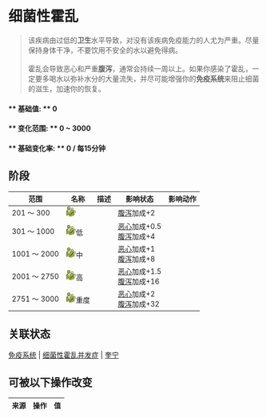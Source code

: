 # 细菌性霍乱  
> 该疾病由过低的<b>卫生</b>水平导致，对没有该疾病免疫能力的人尤为严重。尽量保持身体干净，不要饮用不安全的水以避免得病。<br><br>霍乱会导致恶心和严重<b>腹泻</b>，通常会持续一周以上。如果你感染了霍乱，一定要多喝水以弥补水分的大量流失，并尽可能增强你的<b>免疫系统</b>来阻止细菌的滋生，加速你的恢复。  
  
#### ** 基础值: ** 0   
#### ** 变化范围: ** 0 ~ 3000  
#### ** 基础变化率: ** 0 / 每15分钟  
## 阶段  
范围  |  名称  |  描述  |  影响状态  |  影响动作  
----  |  ----  |  ----  |  ----  |  ----  
201 ～ 300  |  <img decoding="async" src="Sprite/Bacteria.png" href="a.md" style="max-width:20px;max-height:20px;">  |    |  [腹泻](Diarrhoea.md)加成+2  |    
301 ～ 1000  |  <img decoding="async" src="Sprite/Bacteria.png" href="a.md" style="max-width:20px;max-height:20px;">低  |    |  [恶心](Nausea.md)加成+0.5<br>[腹泻](Diarrhoea.md)加成+4  |    
1001 ～ 2000  |  <img decoding="async" src="Sprite/Bacteria.png" href="a.md" style="max-width:20px;max-height:20px;">中  |    |  [恶心](Nausea.md)加成+1<br>[腹泻](Diarrhoea.md)加成+8  |    
2001 ～ 2750  |  <img decoding="async" src="Sprite/Bacteria.png" href="a.md" style="max-width:20px;max-height:20px;">高  |    |  [恶心](Nausea.md)加成+1.5<br>[腹泻](Diarrhoea.md)加成+16  |    
2751 ～ 3000  |  <img decoding="async" src="Sprite/Bacteria.png" href="a.md" style="max-width:20px;max-height:20px;">重度  |    |  [恶心](Nausea.md)加成+2<br>[腹泻](Diarrhoea.md)加成+32  |    
## 关联状态  
[免疫系统](ImmuneSystem.md)  |  [细菌性霍乱并发症](BacteriaCholeraPackage.md)  |  [奎宁](Quinine.md)  
## 可被以下操作改变  
来源  |  操作  |  值  
----  |  ----  |  ----  
